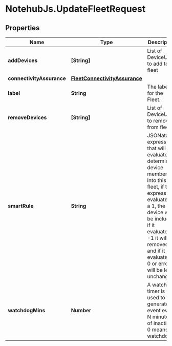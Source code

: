 # NotehubJs.UpdateFleetRequest

## Properties

| Name                      | Type                                                            | Description                                                                                                                                                                                                                                                        | Notes      |
| ------------------------- | --------------------------------------------------------------- | ------------------------------------------------------------------------------------------------------------------------------------------------------------------------------------------------------------------------------------------------------------------ | ---------- |
| **addDevices**            | **[String]**                                                    | List of DeviceUIDs to add to fleet                                                                                                                                                                                                                                 | [optional] |
| **connectivityAssurance** | [**FleetConnectivityAssurance**](FleetConnectivityAssurance.md) |                                                                                                                                                                                                                                                                    | [optional] |
| **label**                 | **String**                                                      | The label for the Fleet.                                                                                                                                                                                                                                           | [optional] |
| **removeDevices**         | **[String]**                                                    | List of DeviceUIDs to remove from fleet                                                                                                                                                                                                                            | [optional] |
| **smartRule**             | **String**                                                      | JSONata expression that will be evaluated to determine device membership into this fleet, if the expression evaluates to a 1, the device will be included, if it evaluates to -1 it will be removed, and if it evaluates to 0 or errors it will be left unchanged. | [optional] |
| **watchdogMins**          | **Number**                                                      | A watchdog timer is used to generate an event every N minutes of inactivity. 0 means no watchdog                                                                                                                                                                   | [optional] |
